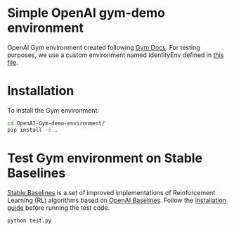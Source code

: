 # Simple OpenAI gym-demo environment

OpenAI Gym environment created following [Gym Docs](https://github.com/openai/gym/blob/master/docs/creating-environments.md). For testing purposes, we use a custom environment named IdentityEnv defined in [this file](https://github.com/hill-a/stable-baselines/blob/master/stable_baselines/common/identity_env.py).

# Installation

To install the Gym environment:

```bash
cd OpenAI-Gym-demo-environment/
pip install -e .
```

# Test Gym environment on Stable Baselines

[Stable Baselines](https://stable-baselines.readthedocs.io/en/master/index.html) is a set of improved implementations of Reinforcement Learning (RL) algorithms based on [OpenAI Baselines](https://github.com/openai/baselines). Follow the [installation guide](https://stable-baselines.readthedocs.io/en/master/guide/install.html) before running the test code.


```bash
python test.py
```
